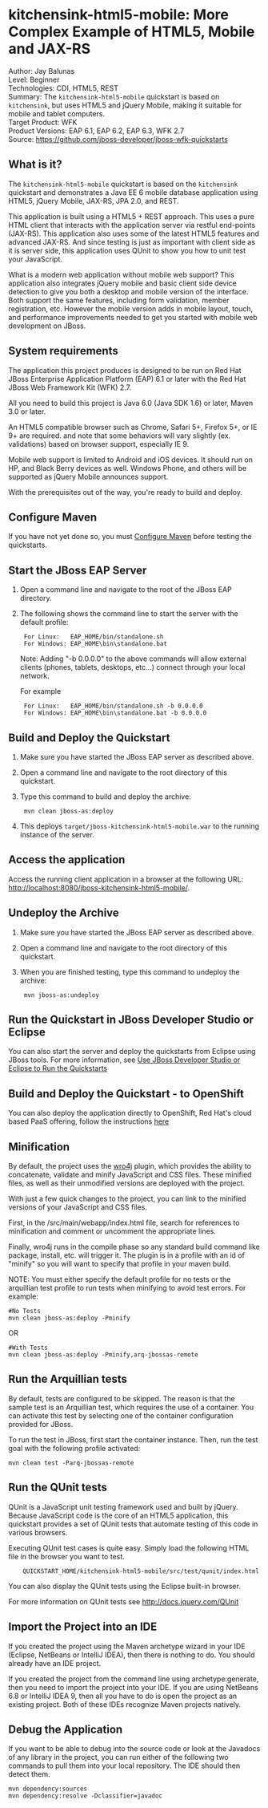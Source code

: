kitchensink-html5-mobile: More Complex Example of HTML5, Mobile and JAX-RS 
=========================================================================================================
Author: Jay Balunas  
Level: Beginner   
Technologies: CDI, HTML5, REST  
Summary: The `kitchensink-html5-mobile` quickstart is based on `kitchensink`, but uses HTML5 and jQuery Mobile, making it suitable for mobile and tablet computers.  
Target Product: WFK  
Product Versions: EAP 6.1, EAP 6.2, EAP 6.3, WFK 2.7  
Source: <https://github.com/jboss-developer/jboss-wfk-quickstarts>  

What is it?
-----------

The `kitchensink-html5-mobile` quickstart is based on the `kitchensink` quickstart and demonstrates a Java EE 6 mobile database application using HTML5, jQuery Mobile, JAX-RS, JPA 2.0, and REST.

This application is built using a HTML5 + REST approach.  This uses a pure HTML client that interacts with the application server via restful end-points (JAX-RS).  This application also uses some of the latest HTML5 features and advanced JAX-RS. And since testing is just as important with client side as it is server side, this application uses QUnit to show you how to unit test your JavaScript.

What is a modern web application without mobile web support? This application also integrates jQuery mobile and basic client side device detection to give you both a desktop and mobile  version of the interface. Both support the same features, including form validation, member registration, etc. However the mobile version adds in mobile layout, touch, and performance  improvements needed to get you started with mobile web development on JBoss.

System requirements
-------------------

The application this project produces is designed to be run on Red Hat JBoss Enterprise Application Platform (EAP) 6.1 or later with the  Red Hat JBoss Web Framework Kit (WFK) 2.7.

All you need to build this project is Java 6.0 (Java SDK 1.6) or later, Maven 3.0 or later.

An HTML5 compatible browser such as Chrome, Safari 5+, Firefox 5+, or IE 9+ are required. and note that some behaviors will vary slightly (ex. validations) based on browser support, especially IE 9.

Mobile web support is limited to Android and iOS devices.  It should run on HP, and Black Berry devices as well.  Windows Phone, and others will be supported as  jQuery Mobile announces support.
 
With the prerequisites out of the way, you're ready to build and deploy.


Configure Maven
---------------

If you have not yet done so, you must [Configure Maven](../README.md#configure-maven) before testing the quickstarts.


Start the JBoss EAP Server
-----------------------

1. Open a command line and navigate to the root of the JBoss EAP directory.
2. The following shows the command line to start the server with the default profile:

        For Linux:   EAP_HOME/bin/standalone.sh
        For Windows: EAP_HOME\bin\standalone.bat

   Note: Adding "-b 0.0.0.0" to the above commands will allow external clients (phones, tablets, desktops, etc...) connect through your local network.

   For example

        For Linux:   EAP_HOME/bin/standalone.sh -b 0.0.0.0
        For Windows: EAP_HOME\bin\standalone.bat -b 0.0.0.0


Build and Deploy the Quickstart
-------------------------------

1. Make sure you have started the JBoss EAP server as described above.
2. Open a command line and navigate to the root directory of this quickstart.
3. Type this command to build and deploy the archive:

        mvn clean jboss-as:deploy

4. This deploys `target/jboss-kitchensink-html5-mobile.war` to the running instance of the server.


Access the application
----------------------

Access the running client application in a browser at the following URL: <http://localhost:8080/jboss-kitchensink-html5-mobile/>.


Undeploy the Archive
--------------------

1. Make sure you have started the JBoss EAP server as described above.
2. Open a command line and navigate to the root directory of this quickstart.
3. When you are finished testing, type this command to undeploy the archive:

        mvn jboss-as:undeploy


Run the Quickstart in JBoss Developer Studio or Eclipse
-------------------------------------

You can also start the server and deploy the quickstarts from Eclipse using JBoss tools. For more information, see [Use JBoss Developer Studio or Eclipse to Run the Quickstarts](../README.md#use-jboss-developer-studio-or-eclipse-to-run-the-quickstarts) 


Build and Deploy the Quickstart - to OpenShift
-------------------------------------

You can also deploy the application directly to OpenShift, Red Hat's cloud based PaaS offering, follow the instructions [here](https://community.jboss.org/wiki/DeployingHTML5ApplicationsToOpenshift)


Minification
-----------------

By default, the project uses the [wro4j](http://code.google.com/p/wro4j/) plugin, which provides the ability to concatenate, validate and minify JavaScript and CSS files. These minified files, as well as their unmodified versions are deployed with the project.

With just a few quick changes to the project, you can link to the minified versions of your JavaScript and CSS files.

First, in the <project-root>/src/main/webapp/index.html file, search for references to minification and comment or uncomment the appropriate lines.

Finally, wro4j runs in the compile phase so any standard build command like package, install, etc. will trigger it. The plugin is in a profile with an id of "minify" so you will want to specify that profile in your maven build.

NOTE: You must either specify the default profile for no tests or the arquillian test profile to run tests when minifying to avoid test errors. For example:

    #No Tests
    mvn clean jboss-as:deploy -Pminify

OR

    #With Tests
    mvn clean jboss-as:deploy -Pminify,arq-jbossas-remote
 
Run the Arquillian tests
-------------------------------------

By default, tests are configured to be skipped. The reason is that the sample test is an Arquillian test, which requires the use of a container. You can activate this test by selecting one of the container configuration provided  for JBoss.

To run the test in JBoss, first start the container instance. Then, run the test goal with the following profile activated:

    mvn clean test -Parq-jbossas-remote

Run the QUnit tests
-------------------------------------

QUnit is a JavaScript unit testing framework used and built by jQuery. Because JavaScript code is the core of an HTML5 application, this quickstart provides a set of QUnit tests that automate testing of this code in various browsers. 

Executing QUnit test cases is quite easy. Simply load the following HTML file in the browser you want to test.

        QUICKSTART_HOME/kitchensink-html5-mobile/src/test/qunit/index.html

You can also display the QUnit tests using the Eclipse built-in browser.

For more information on QUnit tests see <http://docs.jquery.com/QUnit>


Import the Project into an IDE
-------------------------------------

If you created the project using the Maven archetype wizard in your IDE (Eclipse, NetBeans or IntelliJ IDEA), then there is nothing to do. You should already have an IDE project.

If you created the project from the command line using archetype:generate, then you need to import the project into your IDE. If you are using NetBeans 6.8 or IntelliJ IDEA 9, then all you have to do is open the project as an existing project. Both of these IDEs recognize Maven projects natively.

Debug the Application
-------------------------------------

If you want to be able to debug into the source code or look at the Javadocs of any library in the project, you can run either of the following two commands to pull them into your local repository. The IDE should then detect them.

    mvn dependency:sources
    mvn dependency:resolve -Dclassifier=javadoc
